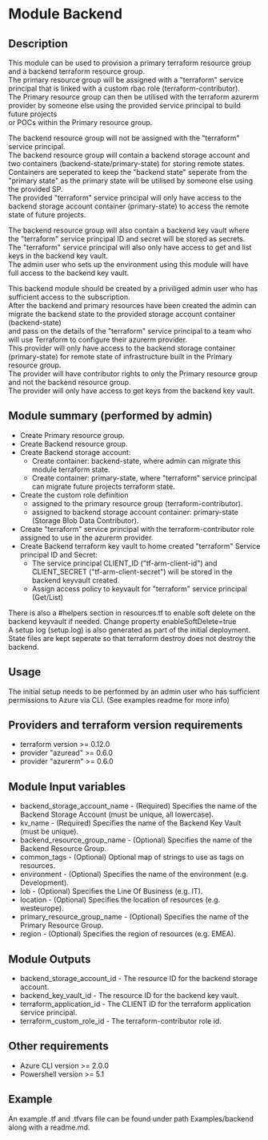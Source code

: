 # Module Backend

## Description

This module can be used to provision a primary terraform resource group and a backend terraform resource group.  
The primary resource group will be assigned with a "terraform" service principal that is linked with a custom rbac role (terraform-contributor).  
The Primary resource group can then be utilised with the terraform azurerm provider by someone else using the provided service principal to build future projects  
or POCs within the Primary resource group.  
  
The backend resource group will not be assigned with the "terraform" service principal.  
The backend resource group will contain a backend storage account and two containers (backend-state/primary-state) for storing remote states.  
Containers are seperated to keep the "backend state" seperate from the "primary state" as the primary state will be utilised by someone else using the provided SP.  
The provided "terraform" service principal will only have access to the backend storage account container (primary-state) to access the remote state of future projects.  
  
The backend resource group will also contain a backend key vault where the "terraform" service principal ID and secret will be stored as secrets.  
The "terraform" service principal will also only have access to get and list keys in the backend key vault.  
The admin user who sets up the environment using this module will have full access to the backend key vault.  
  
This backend module should be created by a priviliged admin user who has sufficient access to the subscription.  
After the backend and primary resources have been created the admin can migrate the backend state to the provided storage account container (backend-state)  
and pass on the details of the "terraform" service principal to a team who will use Terraform to configure their azurerm provider.  
This provider will only have access to the backend storage container (primary-state) for remote state of infrastructure built in the Primary resource group.  
The provider will have contributor rights to only the Primary resource group and not the backend resource group.  
The provider will only have access to get keys from the backend key vault.  
  
## Module summary (performed by admin)
  
- Create Primary resource group.
- Create Backend resource group.
- Create Backend storage account:
  - Create container: backend-state, where admin can migrate this module terraform state.
  - Create container: primary-state, where "terraform" service principal can migrate future projects terraform state.
- Create the custom role definition  
  - assigned to the primary resource group (terraform-contributor).
  - assigned to backend storage account container: primary-state (Storage Blob Data Contributor).
- Create "terraform" service principal with the terraform-contributor role assigned to use in the azurerm provider.
- Create Backend terraform key vault to home created "terraform" Service principal ID and Secret:
  - The service principal CLIENT_ID ("tf-arm-client-id") and CLIENT_SECRET ("tf-arm-client-secret") will be stored in the backend keyvault created.
  - Assign access policy to keyvault for "terraform" service principal (Get/List)
  
There is also a #helpers section in resources.tf to enable soft delete on the backend keyvault if needed. Change property enableSoftDelete=true  
A setup log (setup.log) is also generated as part of the initial deployment.  
State files are kept seperate so that terraform destroy does not destroy the backend.  
  
## Usage
  
The initial setup needs to be performed by an admin user who has sufficient permissions to Azure via CLI. (See examples readme for more info)  
  
## Providers and terraform version requirements
  
- terraform version >= 0.12.0
- provider "azuread" >= 0.6.0
- provider "azurerm" >= 0.6.0
  
## Module Input variables
  
- backend_storage_account_name - (Required) Specifies the name of the Backend Storage Account (must be unique, all lowercase).
- kv_name - (Required) Specifies the name of the Backend Key Vault (must be unique).
- backend_resource_group_name - (Optional) Specifies the name of the Backend Resource Group.
- common_tags - (Optional) Optional map of strings to use as tags on resources.
- environment - (Optional) Specifies the name of the environment (e.g. Development).
- lob - (Optional) Specifies the Line Of Business (e.g. IT).
- location - (Optional) Specifies the location of resources (e.g. westeurope).
- primary_resource_group_name - (Optional) Specifies the name of the Primary Resource Group.
- region - (Optional) Specifies the region of resources (e.g. EMEA).
  
## Module Outputs

- backend_storage_account_id - The resource ID for the backend storage account.  
- backend_key_vault_id - The resource ID for the backend key vault.  
- terraform_application_id - The CLIENT ID for the terraform application service principal.  
- terraform_custom_role_id - The terraform-contributor role id.  

## Other requirements

- Azure CLI version >= 2.0.0
- Powershell version >= 5.1

## Example

An example .tf and .tfvars file can be found under path Examples/backend along with a readme.md.  
